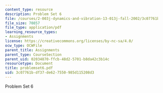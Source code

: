 ```yaml
---
content_type: resource
description: Problem Set 6
file: /courses/2-003j-dynamics-and-vibration-13-013j-fall-2002/3c07761bdf37de627550985d115208d3_problemset6.pdf
file_size: 70857
file_type: application/pdf
learning_resource_types:
- Assignments
license: https://creativecommons.org/licenses/by-nc-sa/4.0/
ocw_type: OCWFile
parent_title: Assignments
parent_type: CourseSection
parent_uid: 02034870-ffcb-48d2-5701-b8da42c3b14c
resourcetype: Document
title: problemset6.pdf
uid: 3c07761b-df37-de62-7550-985d115208d3
---
```

Problem Set 6